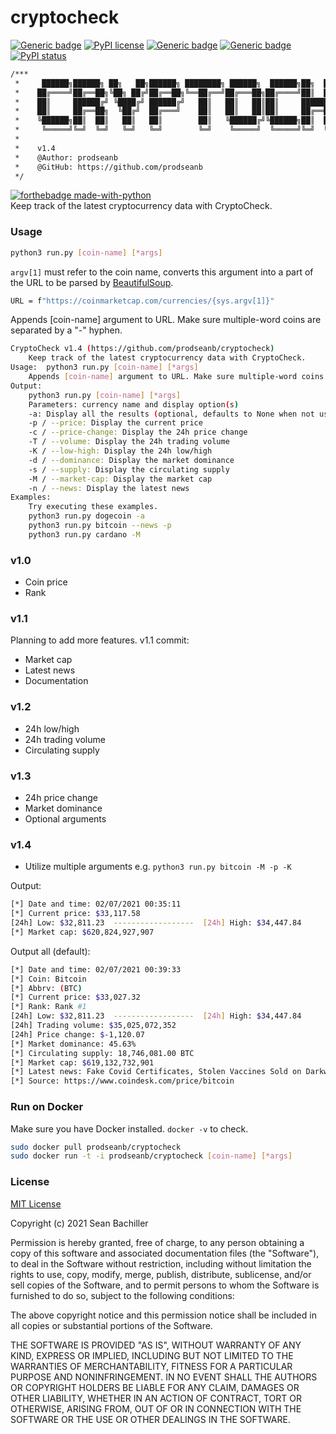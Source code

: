 # cryptocheck
[![Generic badge](https://img.shields.io/badge/fork-🔱-<COLOR>.svg)](https://github.com/prodseanb/cryptocheck/fork)
[![PyPI license](https://img.shields.io/pypi/l/ansicolortags.svg)](https://github.com/prodseanb/cryptocheck/blob/master/LICENSE)
[![Generic badge](https://img.shields.io/badge/follow-LinkedIn-<COLOR>.svg)](https://www.linkedin.com/in/sean-bachiller-40b63417b/)
[![Generic badge](https://img.shields.io/badge/follow-Twitter-<COLOR>.svg)](https://twitter.com/prodseanb)
[![PyPI status](https://img.shields.io/pypi/status/ansicolortags.svg)](https://github.com/prodseanb/cryptocheck/blob/master/cryptocheck.py)
<br />
```bash
/***
 *     ██████╗██████╗ ██╗   ██╗██████╗ ████████╗ ██████╗  ██████╗██╗  ██╗███████╗ ██████╗██╗  ██╗
 *    ██╔════╝██╔══██╗╚██╗ ██╔╝██╔══██╗╚══██╔══╝██╔═══██╗██╔════╝██║  ██║██╔════╝██╔════╝██║ ██╔╝
 *    ██║     ██████╔╝ ╚████╔╝ ██████╔╝   ██║   ██║   ██║██║     ███████║█████╗  ██║     █████╔╝ 
 *    ██║     ██╔══██╗  ╚██╔╝  ██╔═══╝    ██║   ██║   ██║██║     ██╔══██║██╔══╝  ██║     ██╔═██╗ 
 *    ╚██████╗██║  ██║   ██║   ██║        ██║   ╚██████╔╝╚██████╗██║  ██║███████╗╚██████╗██║  ██╗
 *     ╚═════╝╚═╝  ╚═╝   ╚═╝   ╚═╝        ╚═╝    ╚═════╝  ╚═════╝╚═╝  ╚═╝╚══════╝ ╚═════╝╚═╝  ╚═╝
 *
 *    v1.4      
 *    @Author: prodseanb
 *    @GitHub: https://github.com/prodseanb
 */
```
[![forthebadge made-with-python](http://ForTheBadge.com/images/badges/made-with-python.svg)](https://www.python.org/) <br />
Keep track of the latest cryptocurrency data with CryptoCheck.
### Usage
```bash
python3 run.py [coin-name] [*args]
```
`argv[1]` must refer to the coin name, converts this argument into a part of the URL to be parsed by [BeautifulSoup](https://pypi.org/project/beautifulsoup4/).
```bash
URL = f"https://coinmarketcap.com/currencies/{sys.argv[1]}"
```
Appends [coin-name] argument to URL. Make sure multiple-word coins are separated by a "-" hyphen.
```bash
CryptoCheck v1.4 (https://github.com/prodseanb/cryptocheck)
    Keep track of the latest cryptocurrency data with CryptoCheck.
Usage:  python3 run.py [coin-name] [*args]
    Appends [coin-name] argument to URL. Make sure multiple-word coins are separated by a "-" hyphen.
Output:
    python3 run.py [coin-name] [*args]
    Parameters: currency name and display option(s)
    -a: Display all the results (optional, defaults to None when not used)
    -p / --price: Display the current price
    -c / --price-change: Display the 24h price change
    -T / --volume: Display the 24h trading volume
    -K / --low-high: Display the 24h low/high
    -d / --dominance: Display the market dominance
    -s / --supply: Display the circulating supply
    -M / --market-cap: Display the market cap
    -n / --news: Display the latest news
Examples:
    Try executing these examples.   
    python3 run.py dogecoin -a
    python3 run.py bitcoin --news -p
    python3 run.py cardano -M
```
### v1.0
- Coin price
- Rank
### v1.1
Planning to add more features. v1.1 commit:
- Market cap
- Latest news  
- Documentation
### v1.2
- 24h low/high
- 24h trading volume
- Circulating supply
### v1.3
- 24h price change
- Market dominance
- Optional arguments
### v1.4
- Utilize multiple arguments e.g. `python3 run.py bitcoin -M -p -K` <br/>

Output:
```bash
[*] Date and time: 02/07/2021 00:35:11
[*] Current price: $33,117.58
[24h] Low: $32,811.23  ------------------  [24h] High: $34,447.84
[*] Market cap: $620,824,927,907
```
Output all (default):
```bash
[*] Date and time: 02/07/2021 00:39:33
[*] Coin: Bitcoin
[*] Abbrv: (BTC)
[*] Current price: $33,027.32
[*] Rank: Rank #1
[24h] Low: $32,811.23  ------------------  [24h] High: $34,447.84
[24h] Trading volume: $35,025,072,352
[24h] Price change: $-1,120.07
[*] Market dominance: 45.63%
[*] Circulating supply: 18,746,081.00 BTC
[*] Market cap: $619,132,732,901
[*] Latest news: Fake Covid Certificates, Stolen Vaccines Sold on Darkweb for Bitcoin 
[*] Source: https://www.coindesk.com/price/bitcoin
```
### Run on Docker
Make sure you have Docker installed. `docker -v` to check. 
```bash
sudo docker pull prodseanb/cryptocheck
sudo docker run -t -i prodseanb/cryptocheck [coin-name] [*args]
```
### License
[MIT License](https://github.com/prodseanb/cryptocheck/blob/master/LICENSE)

Copyright (c) 2021 Sean Bachiller

Permission is hereby granted, free of charge, to any person obtaining a copy
of this software and associated documentation files (the "Software"), to deal
in the Software without restriction, including without limitation the rights
to use, copy, modify, merge, publish, distribute, sublicense, and/or sell
copies of the Software, and to permit persons to whom the Software is
furnished to do so, subject to the following conditions:

The above copyright notice and this permission notice shall be included in all
copies or substantial portions of the Software.

THE SOFTWARE IS PROVIDED "AS IS", WITHOUT WARRANTY OF ANY KIND, EXPRESS OR
IMPLIED, INCLUDING BUT NOT LIMITED TO THE WARRANTIES OF MERCHANTABILITY,
FITNESS FOR A PARTICULAR PURPOSE AND NONINFRINGEMENT. IN NO EVENT SHALL THE
AUTHORS OR COPYRIGHT HOLDERS BE LIABLE FOR ANY CLAIM, DAMAGES OR OTHER
LIABILITY, WHETHER IN AN ACTION OF CONTRACT, TORT OR OTHERWISE, ARISING FROM,
OUT OF OR IN CONNECTION WITH THE SOFTWARE OR THE USE OR OTHER DEALINGS IN THE
SOFTWARE.
